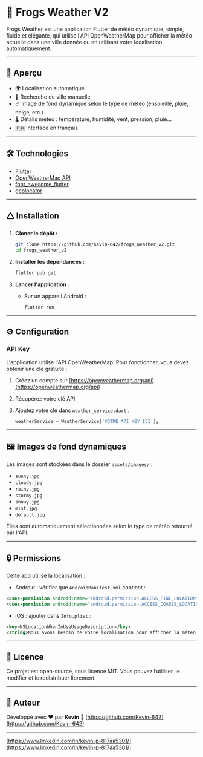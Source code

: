 # 🐸 Frogs Weather V2

Frogs Weather est une application Flutter de météo dynamique, simple, fluide et élégante, qui utilise l'API OpenWeatherMap pour afficher la météo actuelle dans une ville donnée ou en utilisant votre localisation automatiquement.

---

## 📱 Aperçu

* 🌍 Localisation automatique
* 🏩 Recherche de ville manuelle
* ☄️ Image de fond dynamique selon le type de météo (ensoleillé, pluie, neige, etc.)
* 🌡️ Détails météo : température, humidité, vent, pression, pluie...
* 🇫🇷 Interface en français

---

## 🛠️ Technologies

* [Flutter](https://flutter.dev/)
* [OpenWeatherMap API](https://openweathermap.org/)
* [font\_awesome\_flutter](https://pub.dev/packages/font_awesome_flutter)
* [geolocator](https://pub.dev/packages/geolocator)

---

## 🛆 Installation

1. **Cloner le dépôt :**

   ```bash
   git clone https://github.com/Kevin-642/frogs_weather_v2.git
   cd frogs_weather_v2
   ```

2. **Installer les dépendances :**

   ```bash
   flutter pub get
   ```

3. **Lancer l'application :**

   * Sur un appareil Android :

     ```bash
     flutter run
     ```

---

## ⚙️ Configuration

### API Key

L'application utilise l'API OpenWeatherMap. Pour fonctionner, vous devez obtenir une clé gratuite :

1. Créez un compte sur [https://openweathermap.org/api](https://openweathermap.org/api)
2. Récupérez votre clé API
3. Ajoutez votre clé dans `weather_service.dart` :

   ```dart
   weatherService = WeatherService('VOTRE_API_KEY_ICI');
   ```

---

## 🖼️ Images de fond dynamiques

Les images sont stockées dans le dossier `assets/images/` :

* `sunny.jpg`
* `cloudy.jpg`
* `rainy.jpg`
* `stormy.jpg`
* `snowy.jpg`
* `mist.jpg`
* `default.jpg`

Elles sont automatiquement sélectionnées selon le type de météo retourné par l'API.

---

## 🔒 Permissions

Cette app utilise la localisation :

* Android : vérifier que `AndroidManifest.xml` contient :

```xml
<uses-permission android:name="android.permission.ACCESS_FINE_LOCATION" />
<uses-permission android:name="android.permission.ACCESS_COARSE_LOCATION" />
```

* iOS : ajouter dans `Info.plist` :

```xml
<key>NSLocationWhenInUseUsageDescription</key>
<string>Nous avons besoin de votre localisation pour afficher la météo locale</string>
```

---

## 📄 Licence

Ce projet est open-source, sous licence MIT. Vous pouvez l’utiliser, le modifier et le redistribuer librement.

---

## 🐸 Auteur

Développé avec ❤️ par **Kevin**
📢 [https://github.com/Kevin-642](https://github.com/Kevin-642)

---

[https://www.linkedin.com/in/kevin-p-817aa5301/](https://www.linkedin.com/in/kevin-p-817aa5301/)
